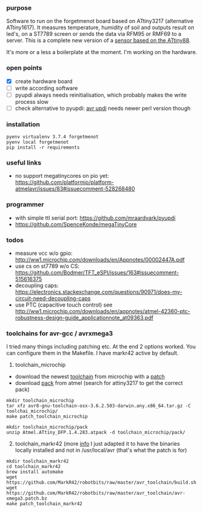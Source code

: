 ### purpose
Software to run on the forgetmenot board based on ATtiny3217 (alternative ATtiny1617).
It measures temperature, humidity of soil and outputs result on led's, on a ST7789 screen or
sends the data via RFM95 or RMF69 to a server.
This is a complete new version of a [sensor based on the ATtiny88](https://github.com/2ni/attiny88).

It's more or a less a boilerplate at the moment. I'm working on the hardware.

### open points
- [X] create hardware board
- [ ] write according software
- [ ] pyupdi always needs reinitialisation, which probably makes the write process slow
- [ ] check alternative to pyupdi: [avr updi](https://metacpan.org/release/Device-AVR-UPDI) needs newer perl version though

### installation
```
pyenv virtualenv 3.7.4 forgetmenot
pyenv local forgetmenot
pip install -r requirements
```

### useful links
- no support megatinycores on pio yet: https://github.com/platformio/platform-atmelavr/issues/83#issuecomment-528268480

### programmer
- with simple ttl serial port: https://github.com/mraardvark/pyupdi
- https://github.com/SpenceKonde/megaTinyCore

### todos
- measure vcc w/o gpio: http://ww1.microchip.com/downloads/en/Appnotes/00002447A.pdf
- use cs on st7789 w/o CS: https://github.com/Bodmer/TFT_eSPI/issues/163#issuecomment-515616375
- decoupling caps: https://electronics.stackexchange.com/questions/90971/does-my-circuit-need-decoupling-caps
- use PTC (capacitive touch control) see http://ww1.microchip.com/downloads/en/appnotes/atmel-42360-ptc-robustness-design-guide_applicationnote_at09363.pdf


### toolchains for avr-gcc / avrxmega3
I tried many things including patching etc. At the end 2 options worked. You can configure them in the Makefile. I have markr42 active by default.

1. toolchain_microchip
- download the newest [toolchain](https://www.microchip.com/mplab/avr-support/avr-and-arm-toolchains-c-compilers) from microchip with a [patch](https://www.avrfreaks.net/comment/2838941#comment-2838941)
- download [pack](http://packs.download.atmel.com/) from atmel (search for attiny3217 to get the correct pack)
```
mkdir toolchain_microchip
tar xfz avr8-gnu-toolchain-osx-3.6.2.503-darwin.any.x86_64.tar.gz -C toolchai_microchip/ 
make patch_toolchain_microchip

mkdir toolchain_microchip/pack
unzip Atmel.ATtiny_DFP.1.4.283.atpack -d toolchain_microchip/pack/
```

2. toolchain_markr42 (more [info](https://www.avrfreaks.net/comment/2839521#comment-2839521)
I just adapted it to have the binaries locally installed and not in /usr/local/avr (that's what the patch is for)
```
mkdir toolchain_markr42
cd toolchain_markr42
brew install automake
wget https://github.com/MarkR42/robotbits/raw/master/avr_toolchain/build.sh
wget https://github.com/MarkR42/robotbits/raw/master/avr_toolchain/avr-xmega3.patch.bz
make patch_toolchain_markr42
```
